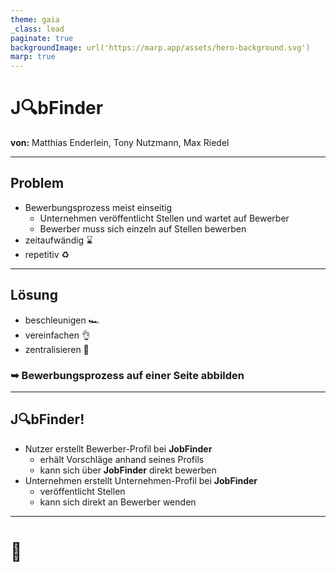 ```yaml
---
theme: gaia
_class: lead
paginate: true
backgroundImage: url('https://marp.app/assets/hero-background.svg')
marp: true
---
```

# **J🔍bFinder**

**von:** Matthias Enderlein, Tony Nutzmann, Max Riedel

---

## **Problem**

- Bewerbungsprozess meist einseitig
  - Unternehmen veröffentlicht Stellen und wartet auf Bewerber
  - Bewerber muss sich einzeln auf Stellen bewerben
- zeitaufwändig ⌛️
- repetitiv ♻️

---

## **Lösung**

- beschleunigen 🏎️
- vereinfachen 👌
- zentralisieren 📍

### ➥ Bewerbungsprozess auf einer Seite abbilden

---

## **J🔍bFinder!**

- Nutzer erstellt Bewerber-Profil bei **JobFinder**
  - erhält Vorschläge anhand seines Profils
  - kann sich über **JobFinder** direkt bewerben
- Unternehmen erstellt Unternehmen-Profil bei **JobFinder**
  - veröffentlicht Stellen
  - kann sich direkt an Bewerber wenden


---
<!-- _class: lead -->
# 👋
